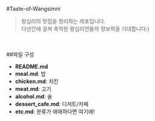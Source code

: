 #Taste-of-Wangsimni
> 왕십리의 맛집을 정리하는 레포입니다.<br>
> 다년간에 걸쳐 축적된 왕십리언들의 정보력을 기대합니다:)

<br><br>
##파일 구성
- **README.md**
- **meal.md**: 밥
- **chicken.md**: 치킨
- **meat.md**: 고기
- **alcohol.md**: 술
- **dessert_cafe.md**: 디저트/카페
- **etc.md**: 분류가 애매하다면 여기에!
